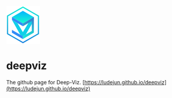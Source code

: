 ![logo](logo.png)

# deepviz

The github page for Deep-Viz.  [https://ludejun.github.io/deepviz](https://ludejun.github.io/deepviz)
